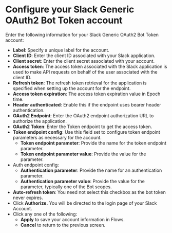 # Configure your Slack Generic OAuth2 Bot Token account

Enter the following information for your Slack Generic OAuth2 Bot Token account:

* **Label**: Specify a unique label for the account.
* **Client ID**: Enter the client ID associated with your Slack application.
* **Client secret**: Enter the client secret associated with your account.
* **Access token**: The access token associated with the Slack application is used to make API requests on behalf of the user associated with the client ID.
* **Refresh token**: The refresh token retrieval for the application is specified when setting up the account for the endpoint.
* **Access token expiration**: The access token expiration value in Epoch time.
* **Header authenticated**: Enable this if the endpoint uses bearer header authentication.
* **OAuth2 Endpoint**: Enter the OAuth2 endpoint authorization URL to authorize the application.
* **OAuth2 Token**: Enter the Token endpoint to get the access token.
* **Token endpoint config**: Use this field set to configure token endpoint parameters as necessary for the account.
  * **Token endpoint parameter**: Provide the name for the token endpoint parameter.
  * **Token endpoint parameter value**: Provide the value for the parameter.
* Auth endpoint config:
  * **Authentication parameter**: Provide the name for an authentication parameter.
  * **Authentication parameter value**: Provide the value for the parameter, typically one of the Bot scopes.
* **Auto-refresh token**: You need not select this checkbox as the bot token never expires.
* Click **Authorize.** You will be directed to the login page of your Slack Account.
* Click any one of the following:
  * **Apply** to save your account information in Flows.
  * **Cancel** to return to the previous screen.
